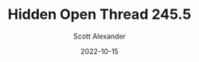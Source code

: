 ---
layout: podcast
title: "Hidden Open Thread 245.5"
author: Scott Alexander
description: https://astralcodexten.substack.com/p/hidden-open-thread-2455
date: 2022-10-15
length: 36684
duration: 9
guid: hidden-open-thread-2455
---